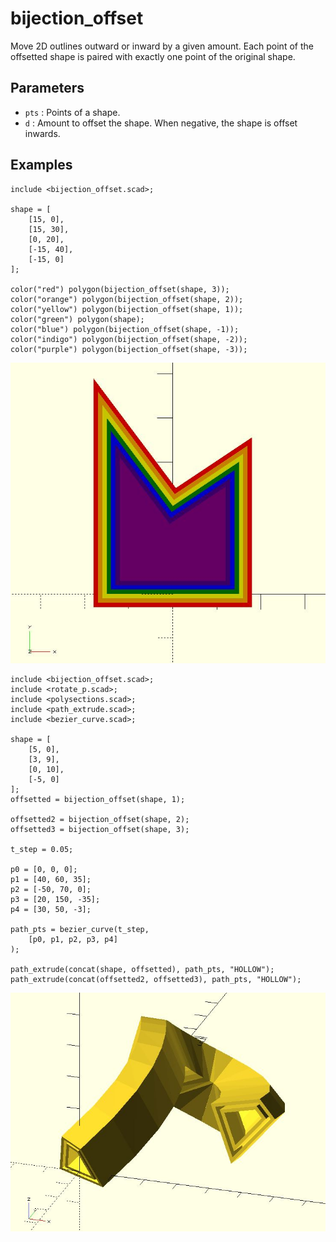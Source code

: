 # bijection_offset

Move 2D outlines outward or inward by a given amount. Each point of the offsetted shape is paired with exactly one point of the original shape.



## Parameters

- `pts` : Points of a shape.
- `d` : Amount to offset the shape. When negative, the shape is offset inwards. 

## Examples

	include <bijection_offset.scad>;

	shape = [
		[15, 0],
		[15, 30],
		[0, 20],
		[-15, 40],
		[-15, 0]
	];

	color("red") polygon(bijection_offset(shape, 3));
	color("orange") polygon(bijection_offset(shape, 2));
	color("yellow") polygon(bijection_offset(shape, 1));
	color("green") polygon(shape);
	color("blue") polygon(bijection_offset(shape, -1));
	color("indigo") polygon(bijection_offset(shape, -2));
	color("purple") polygon(bijection_offset(shape, -3));

![bijection_offset](images/lib-bijection_offset-1.JPG)

	include <bijection_offset.scad>;
	include <rotate_p.scad>;
	include <polysections.scad>;
	include <path_extrude.scad>;
	include <bezier_curve.scad>;

	shape = [
		[5, 0],
		[3, 9],
		[0, 10],    
		[-5, 0]
	];
	offsetted = bijection_offset(shape, 1);

	offsetted2 = bijection_offset(shape, 2);
	offsetted3 = bijection_offset(shape, 3);

	t_step = 0.05;

	p0 = [0, 0, 0];
	p1 = [40, 60, 35];
	p2 = [-50, 70, 0];
	p3 = [20, 150, -35];
	p4 = [30, 50, -3];

	path_pts = bezier_curve(t_step, 
		[p0, p1, p2, p3, p4]
	);

	path_extrude(concat(shape, offsetted), path_pts, "HOLLOW");
	path_extrude(concat(offsetted2, offsetted3), path_pts, "HOLLOW");

![bijection_offset](images/lib-bijection_offset-2.JPG)


